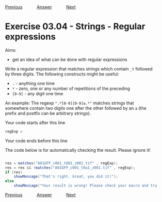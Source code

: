 [Previous](./ex03-03.md) &nbsp;&nbsp;&nbsp;&nbsp;&nbsp;&nbsp;&nbsp;&nbsp;&nbsp;&nbsp;     [Answer](../ans/ans03-04.md) &nbsp;&nbsp;&nbsp;&nbsp;&nbsp;&nbsp;&nbsp;&nbsp;&nbsp;&nbsp; [Next](./ex04-01.md)

# Exercise 03.04 - Strings - Regular expressions
Aims: 
- get an idea of what can be done with regular expressions

Write a regular expression that matches strings which contain `_t` 
followed by three digits. The following constructs might be useful:
- `.` - anything one time 
- `*` - zero, one or any number of repetitions of the preceding
- `[0-9]` - any digit one time

An example: The regexp `".*[0-9][0-9]a.*"` matches strings that somewhere contain 
two digits one after the other followed by an `a` (the prefix and postfix can be
arbitrary strings).

Your code starts after this line 
```java
regExp = 
```
 Your code ends before this line

The code below is for automatically checking the result. Please ignore it! 
```java

res = matches("A01GFP_c001_t001_z001.tif" , regExp);
res = res && !matches("A01GFP_c001_t0a1_z001.tif" , regExp);
if (res) 
	showMessage("That's right. Great, you did it!");
else 
	showMessage("Your result is wrong! Please check your macro and try again!");
```

[Previous](./ex03-03.md) &nbsp;&nbsp;&nbsp;&nbsp;&nbsp;&nbsp;&nbsp;&nbsp;&nbsp;&nbsp;     [Answer](../ans/ans03-04.md) &nbsp;&nbsp;&nbsp;&nbsp;&nbsp;&nbsp;&nbsp;&nbsp;&nbsp;&nbsp; [Next](./ex04-01.md)
